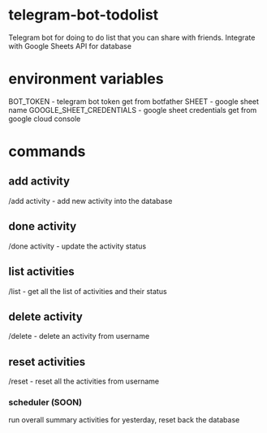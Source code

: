# telegram-bot-todolist
Telegram bot for doing to do list that you can share with friends. Integrate with Google Sheets API for database

# environment variables
BOT_TOKEN - telegram bot token get from botfather
SHEET - google sheet name
GOOGLE_SHEET_CREDENTIALS - google sheet credentials get from google cloud console

# commands

## add activity
/add activity - add new activity into the database 

## done activity
/done activity - update the activity status 

## list activities
/list - get all the list of activities and their status

## delete activity
/delete - delete an activity from username

## reset activities
/reset - reset all the activities from username

### scheduler (SOON)
run overall summary activities for yesterday, reset back the database
